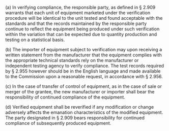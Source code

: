 (a) In verifying compliance, the responsible party, as defined in § 2.909 warrants that each unit of equipment marketed under the verification procedure will be identical to the unit tested and found acceptable with the standards and that the records maintained by the responsible party continue to reflect the equipment being produced under such verification within the variation that can be expected due to quantity production and testing on a statistical basis.

(b) The importer of equipment subject to verification may upon receiving a written statement from the manufacturer that the equipment complies with the appropriate technical standards rely on the manufacturer or independent testing agency to verify compliance. The test records required by § 2.955 however should be in the English language and made available to the Commission upon a reasonable request, in accordance with § 2.956.

(c) In the case of transfer of control of equipment, as in the case of sale or merger of the grantee, the new manufacturer or importer shall bear the responsibility of continued compliance of the equipment.

(d) Verified equipment shall be reverified if any modification or change adversely affects the emanation characteristics of the modified equipment. The party designated in § 2.909 bears responsibility for continued compliance of subsequently produced equipment.

